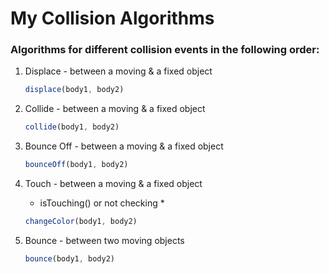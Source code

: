 # My Collision Algorithms

### Algorithms for different collision events in the following order:

1. Displace - between a moving & a fixed object
    ```javascript
    displace(body1, body2)
    ```
    
2. Collide - between a moving & a fixed object
    ```javascript
    collide(body1, body2)
    ```
    
3. Bounce Off -  between a moving & a fixed object
    ```javascript
    bounceOff(body1, body2)
    ```
    
 4. Touch -  between a moving & a fixed object
    * isTouching() or not checking *
    ```javascript
    changeColor(body1, body2)
    ```
    
 5. Bounce -  between two moving objects
    ```javascript
    bounce(body1, body2)
    ```
